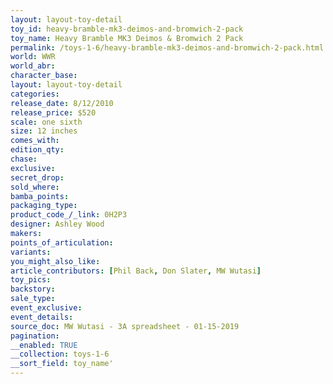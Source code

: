 ```yaml
---
layout: layout-toy-detail 
toy_id: heavy-bramble-mk3-deimos-and-bromwich-2-pack
toy_name: Heavy Bramble MK3 Deimos & Bromwich 2 Pack
permalink: /toys-1-6/heavy-bramble-mk3-deimos-and-bromwich-2-pack.html
world: WWR
world_abr: 
character_base: 
layout: layout-toy-detail
categories: 
release_date: 8/12/2010
release_price: $520 
scale: one sixth
size: 12 inches
comes_with: 
edition_qty: 
chase: 
exclusive: 
secret_drop: 
sold_where: 
bamba_points: 
packaging_type: 
product_code_/_link: 0H2P3
designer: Ashley Wood
makers: 
points_of_articulation: 
variants: 
you_might_also_like: 
article_contributors: [Phil Back, Don Slater, MW Wutasi]
toy_pics: 
backstory: 
sale_type: 
event_exclusive: 
event_details: 
source_doc: MW Wutasi - 3A spreadsheet - 01-15-2019
pagination: 
__enabled: TRUE
__collection: toys-1-6
__sort_field: toy_name'
---
```


